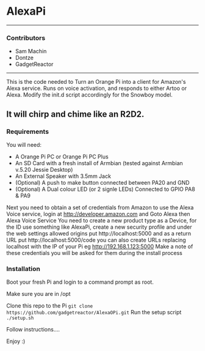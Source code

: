 # AlexaPi
 
---
 
### Contributors
 
* Sam Machin
* Dontze
* GadgetReactor	
 
---
 
This is the code needed to Turn an Orange Pi into a client for Amazon's Alexa service.
Runs on voice activation, and responds to either Artoo or Alexa. Modify the init.d script accordingly for the Snowboy model. 

It will chirp and chime like an R2D2. 
---
 
### Requirements

You will need:
* A Orange Pi PC or Orange Pi PC Plus
* An SD Card with a fresh install of Armbian (tested against Armbian v.5.20 Jessie Desktop)
* An External Speaker with 3.5mm Jack
* (Optional) A push to make button connected between PA20 and GND
* (Optional) A Dual colour LED (or 2 signle LEDs) Connected to GPIO PA8 & PA9

Next you need to obtain a set of credentials from Amazon to use the Alexa Voice service, login at http://developer.amazon.com and Goto Alexa then Alexa Voice Service
You need to create a new product type as a Device, for the ID use something like AlexaPi, create a new security profile and under the web settings allowed origins put http://localhost:5000 and as a return URL put http://localhost:5000/code you can also create URLs replacing localhost with the IP of your Pi  eg http://192.168.1.123:5000
Make a note of these credentials you will be asked for them during the install process

### Installation

Boot your fresh Pi and login to a command prompt as root.

Make sure you are in /opt

Clone this repo to the Pi
`git clone https://github.com/gadgetreactor/AlexaOPi.git`
Run the setup script
`./setup.sh`

Follow instructions....

Enjoy :)


